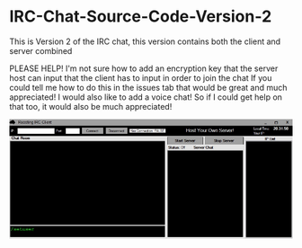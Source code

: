 # IRC-Chat-Source-Code-Version-2
This is Version 2 of the IRC chat, this version contains both the client and server combined

PLEASE HELP! I'm not sure how to add an encryption key that the server host can input that the client has to input in order to join the chat 
If you could tell me how to do this in the issues tab that would be great and much appreciated!
I would also like to add a voice chat! So if I could get help on that too, it would also be much appreciated!


<img src="https://raw.githubusercontent.com/roast247/IRC-Chat-Source-Code-Version-2/main/Roasting%20IRC.png">

